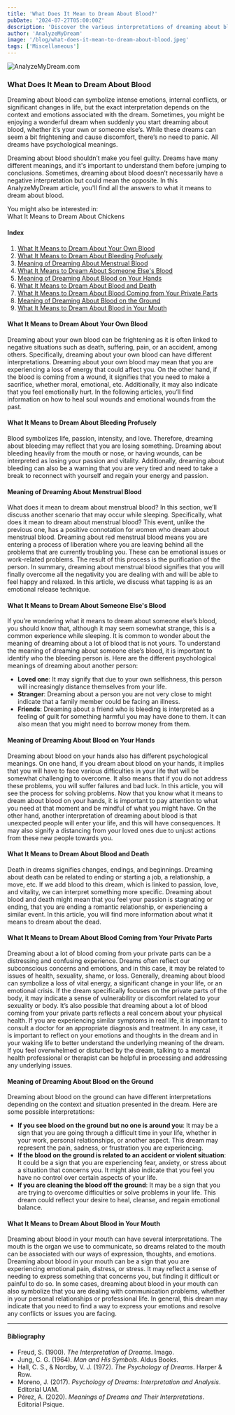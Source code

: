 ```yaml
---
title: 'What Does It Mean to Dream About Blood?'
pubDate: '2024-07-27T05:00:00Z'
description: 'Discover the various interpretations of dreaming about blood, from symbolizing intense emotions to reflecting significant changes in your life.'
author: 'AnalyzeMyDream'
image: '/blog/what-does-it-mean-to-dream-about-blood.jpeg'
tags: ['Miscellaneous']
---
```


![AnalyzeMyDream.com](/blog/what-does-it-mean-to-dream-about-blood.jpeg)

### What Does It Mean to Dream About Blood

Dreaming about blood can symbolize intense emotions, internal conflicts, or significant changes in life, but the exact interpretation depends on the context and emotions associated with the dream. Sometimes, you might be enjoying a wonderful dream when suddenly you start dreaming about blood, whether it’s your own or someone else’s. While these dreams can seem a bit frightening and cause discomfort, there’s no need to panic. All dreams have psychological meanings.

Dreaming about blood shouldn’t make you feel guilty. Dreams have many different meanings, and it's important to understand them before jumping to conclusions. Sometimes, dreaming about blood doesn’t necessarily have a negative interpretation but could mean the opposite. In this AnalyzeMyDream article, you'll find all the answers to what it means to dream about blood.

You might also be interested in:     
What It Means to Dream About Chickens

#### Index

1. [What It Means to Dream About Your Own Blood](#what-it-means-to-dream-about-your-own-blood)
2. [What It Means to Dream About Bleeding Profusely](#what-it-means-to-dream-about-bleeding-profusely)
3. [Meaning of Dreaming About Menstrual Blood](#meaning-of-dreaming-about-menstrual-blood)
4. [What It Means to Dream About Someone Else's Blood](#what-it-means-to-dream-about-someone-elses-blood)
5. [Meaning of Dreaming About Blood on Your Hands](#meaning-of-dreaming-about-blood-on-your-hands)
6. [What It Means to Dream About Blood and Death](#what-it-means-to-dream-about-blood-and-death)
7. [What It Means to Dream About Blood Coming from Your Private Parts](#what-it-means-to-dream-about-blood-coming-from-your-private-parts)
8. [Meaning of Dreaming About Blood on the Ground](#meaning-of-dreaming-about-blood-on-the-ground)
9. [What It Means to Dream About Blood in Your Mouth](#what-it-means-to-dream-about-blood-in-your-mouth)

#### What It Means to Dream About Your Own Blood

Dreaming about your own blood can be frightening as it is often linked to negative situations such as death, suffering, pain, or an accident, among others. Specifically, dreaming about your own blood can have different interpretations. Dreaming about your own blood may mean that you are experiencing a loss of energy that could affect you. On the other hand, if the blood is coming from a wound, it signifies that you need to make a sacrifice, whether moral, emotional, etc. Additionally, it may also indicate that you feel emotionally hurt. In the following articles, you’ll find information on how to heal soul wounds and emotional wounds from the past.

#### What It Means to Dream About Bleeding Profusely

Blood symbolizes life, passion, intensity, and love. Therefore, dreaming about bleeding may reflect that you are losing something. Dreaming about bleeding heavily from the mouth or nose, or having wounds, can be interpreted as losing your passion and vitality. Additionally, dreaming about bleeding can also be a warning that you are very tired and need to take a break to reconnect with yourself and regain your energy and passion.

#### Meaning of Dreaming About Menstrual Blood

What does it mean to dream about menstrual blood? In this section, we’ll discuss another scenario that may occur while sleeping. Specifically, what does it mean to dream about menstrual blood? This event, unlike the previous one, has a positive connotation for women who dream about menstrual blood. Dreaming about red menstrual blood means you are entering a process of liberation where you are leaving behind all the problems that are currently troubling you. These can be emotional issues or work-related problems. The result of this process is the purification of the person. In summary, dreaming about menstrual blood signifies that you will finally overcome all the negativity you are dealing with and will be able to feel happy and relaxed. In this article, we discuss what tapping is as an emotional release technique.

#### What It Means to Dream About Someone Else's Blood

If you’re wondering what it means to dream about someone else’s blood, you should know that, although it may seem somewhat strange, this is a common experience while sleeping. It is common to wonder about the meaning of dreaming about a lot of blood that is not yours. To understand the meaning of dreaming about someone else’s blood, it is important to identify who the bleeding person is. Here are the different psychological meanings of dreaming about another person:
- **Loved one**: It may signify that due to your own selfishness, this person will increasingly distance themselves from your life.
- **Stranger**: Dreaming about a person you are not very close to might indicate that a family member could be facing an illness.
- **Friends**: Dreaming about a friend who is bleeding is interpreted as a feeling of guilt for something harmful you may have done to them. It can also mean that you might need to borrow money from them.

#### Meaning of Dreaming About Blood on Your Hands

Dreaming about blood on your hands also has different psychological meanings. On one hand, if you dream about blood on your hands, it implies that you will have to face various difficulties in your life that will be somewhat challenging to overcome. It also means that if you do not address these problems, you will suffer failures and bad luck. In this article, you will see the process for solving problems. Now that you know what it means to dream about blood on your hands, it is important to pay attention to what you need at that moment and be mindful of what you might have. On the other hand, another interpretation of dreaming about blood is that unexpected people will enter your life, and this will have consequences. It may also signify a distancing from your loved ones due to unjust actions from these new people towards you.

#### What It Means to Dream About Blood and Death

Death in dreams signifies changes, endings, and beginnings. Dreaming about death can be related to ending or starting a job, a relationship, a move, etc. If we add blood to this dream, which is linked to passion, love, and vitality, we can interpret something more specific. Dreaming about blood and death might mean that you feel your passion is stagnating or ending, that you are ending a romantic relationship, or experiencing a similar event. In this article, you will find more information about what it means to dream about the dead.

#### What It Means to Dream About Blood Coming from Your Private Parts

Dreaming about a lot of blood coming from your private parts can be a distressing and confusing experience. Dreams often reflect our subconscious concerns and emotions, and in this case, it may be related to issues of health, sexuality, shame, or loss. Generally, dreaming about blood can symbolize a loss of vital energy, a significant change in your life, or an emotional crisis. If the dream specifically focuses on the private parts of the body, it may indicate a sense of vulnerability or discomfort related to your sexuality or body. It’s also possible that dreaming about a lot of blood coming from your private parts reflects a real concern about your physical health. If you are experiencing similar symptoms in real life, it is important to consult a doctor for an appropriate diagnosis and treatment. In any case, it is important to reflect on your emotions and thoughts in the dream and in your waking life to better understand the underlying meaning of the dream. If you feel overwhelmed or disturbed by the dream, talking to a mental health professional or therapist can be helpful in processing and addressing any underlying issues.

#### Meaning of Dreaming About Blood on the Ground

Dreaming about blood on the ground can have different interpretations depending on the context and situation presented in the dream. Here are some possible interpretations:
- **If you see blood on the ground but no one is around you**: It may be a sign that you are going through a difficult time in your life, whether in your work, personal relationships, or another aspect. This dream may represent the pain, sadness, or frustration you are experiencing.
- **If the blood on the ground is related to an accident or violent situation**: It could be a sign that you are experiencing fear, anxiety, or stress about a situation that concerns you. It might also indicate that you feel you have no control over certain aspects of your life.
- **If you are cleaning the blood off the ground**: It may be a sign that you are trying to overcome difficulties or solve problems in your life. This dream could reflect your desire to heal, cleanse, and regain emotional balance.

#### What It Means to Dream About Blood in Your Mouth

Dreaming about blood in your mouth can have several interpretations. The mouth is the organ we use to communicate, so dreams related to the mouth can be associated with our ways of expression, thoughts, and emotions. Dreaming about blood in your mouth can be a sign that you are experiencing emotional pain, distress, or stress. It may reflect a sense of needing to express something that concerns you, but finding it difficult or painful to do so. In some cases, dreaming about blood in your mouth can also symbolize that you are dealing with communication problems, whether in your personal relationships or professional life. In general, this dream may indicate that you need to find a way to express your emotions and resolve any conflicts or issues you are facing.

---

#### Bibliography

- Freud, S. (1900). *The Interpretation of Dreams*. Imago.
- Jung, C. G. (1964). *Man and His Symbols*. Aldus Books.
- Hall, C. S., & Nordby, V. J. (1972). *The Psychology of Dreams*. Harper & Row.
- Moreno, J. (2017). *Psychology of Dreams: Interpretation and Analysis*. Editorial UAM.
- Pérez, A. (2020). *Meanings of Dreams and Their Interpretations*. Editorial Psique.
